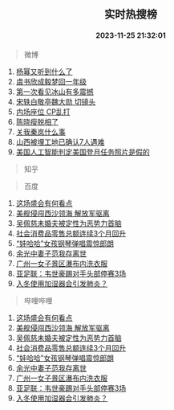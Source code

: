 <div align="center"><h2>实时热搜榜</h2><h4>2023-11-25 21:32:01</h4></div>

> 微博  

1. [杨幂又听到什么了](https://s.weibo.com/weibo?q=%E6%9D%A8%E5%B9%82%E5%8F%88%E5%90%AC%E5%88%B0%E4%BB%80%E4%B9%88%E4%BA%86&t=31&band_rank=1&Refer=top)<br />
2. [虞书欣成毅梦回一年级](https://s.weibo.com/weibo?q=%E8%99%9E%E4%B9%A6%E6%AC%A3%E6%88%90%E6%AF%85%E6%A2%A6%E5%9B%9E%E4%B8%80%E5%B9%B4%E7%BA%A7&t=31&band_rank=2&Refer=top)<br />
3. [第一次看见冰山有多震撼](https://s.weibo.com/weibo?q=%23%E7%AC%AC%E4%B8%80%E6%AC%A1%E7%9C%8B%E8%A7%81%E5%86%B0%E5%B1%B1%E6%9C%89%E5%A4%9A%E9%9C%87%E6%92%BC%23&t=31&band_rank=3&Refer=top)<br />
4. [宋轶白敬亭魏大勋 切镜头](https://s.weibo.com/weibo?q=%E5%AE%8B%E8%BD%B6%E7%99%BD%E6%95%AC%E4%BA%AD%E9%AD%8F%E5%A4%A7%E5%8B%8B%20%E5%88%87%E9%95%9C%E5%A4%B4&t=31&band_rank=4&Refer=top)<br />
5. [内场座位 CP乱打](https://s.weibo.com/weibo?q=%E5%86%85%E5%9C%BA%E5%BA%A7%E4%BD%8D%20CP%E4%B9%B1%E6%89%93&t=31&band_rank=5&Refer=top)<br />
6. [陈晓瘦脱相了](https://s.weibo.com/weibo?q=%E9%99%88%E6%99%93%E7%98%A6%E8%84%B1%E7%9B%B8%E4%BA%86&t=31&band_rank=6&Refer=top)<br />
7. [关我秦岚什么事](https://s.weibo.com/weibo?q=%23%E5%85%B3%E6%88%91%E7%A7%A6%E5%B2%9A%E4%BB%80%E4%B9%88%E4%BA%8B%23&t=31&band_rank=7&Refer=top)<br />
8. [山西被埋工地已确认7人遇难](https://s.weibo.com/weibo?q=%23%E5%B1%B1%E8%A5%BF%E8%A2%AB%E5%9F%8B%E5%B7%A5%E5%9C%B0%E5%B7%B2%E7%A1%AE%E8%AE%A47%E4%BA%BA%E9%81%87%E9%9A%BE%23&t=31&band_rank=8&Refer=top)<br />
9. [美国人工智能判定美国登月任务照片是假的](https://s.weibo.com/weibo?q=%23%E7%BE%8E%E5%9B%BD%E4%BA%BA%E5%B7%A5%E6%99%BA%E8%83%BD%E5%88%A4%E5%AE%9A%E7%BE%8E%E5%9B%BD%E7%99%BB%E6%9C%88%E4%BB%BB%E5%8A%A1%E7%85%A7%E7%89%87%E6%98%AF%E5%81%87%E7%9A%84%23&t=31&band_rank=9&Refer=top)<br />

> 知乎  


> 百度  

1. [这场盛会有何看点](https://www.baidu.com/s?wd=%E8%BF%99%E5%9C%BA%E7%9B%9B%E4%BC%9A%E6%9C%89%E4%BD%95%E7%9C%8B%E7%82%B9&sa=fyb_news&rsv_dl=fyb_news)<br />
2. [美舰侵闯西沙领海 解放军驱离](https://www.baidu.com/s?wd=%E7%BE%8E%E8%88%B0%E4%BE%B5%E9%97%AF%E8%A5%BF%E6%B2%99%E9%A2%86%E6%B5%B7+%E8%A7%A3%E6%94%BE%E5%86%9B%E9%A9%B1%E7%A6%BB&sa=fyb_news&rsv_dl=fyb_news)<br />
3. [吴佩慈未婚夫被定性为恶势力首脑](https://www.baidu.com/s?wd=%E5%90%B4%E4%BD%A9%E6%85%88%E6%9C%AA%E5%A9%9A%E5%A4%AB%E8%A2%AB%E5%AE%9A%E6%80%A7%E4%B8%BA%E6%81%B6%E5%8A%BF%E5%8A%9B%E9%A6%96%E8%84%91&sa=fyb_news&rsv_dl=fyb_news)<br />
4. [社会消费品零售总额连续3个月回升](https://www.baidu.com/s?wd=%E7%A4%BE%E4%BC%9A%E6%B6%88%E8%B4%B9%E5%93%81%E9%9B%B6%E5%94%AE%E6%80%BB%E9%A2%9D%E8%BF%9E%E7%BB%AD3%E4%B8%AA%E6%9C%88%E5%9B%9E%E5%8D%87&sa=fyb_news&rsv_dl=fyb_news)<br />
5. [“娃哈哈”女孩钢琴弹唱震惊郎朗](https://www.baidu.com/s?wd=%E2%80%9C%E5%A8%83%E5%93%88%E5%93%88%E2%80%9D%E5%A5%B3%E5%AD%A9%E9%92%A2%E7%90%B4%E5%BC%B9%E5%94%B1%E9%9C%87%E6%83%8A%E9%83%8E%E6%9C%97&sa=fyb_news&rsv_dl=fyb_news)<br />
6. [余光中妻子范我存离世](https://www.baidu.com/s?wd=%E4%BD%99%E5%85%89%E4%B8%AD%E5%A6%BB%E5%AD%90%E8%8C%83%E6%88%91%E5%AD%98%E7%A6%BB%E4%B8%96&sa=fyb_news&rsv_dl=fyb_news)<br />
7. [广州一女子景区瀑布内洗衣服](https://www.baidu.com/s?wd=%E5%B9%BF%E5%B7%9E%E4%B8%80%E5%A5%B3%E5%AD%90%E6%99%AF%E5%8C%BA%E7%80%91%E5%B8%83%E5%86%85%E6%B4%97%E8%A1%A3%E6%9C%8D&sa=fyb_news&rsv_dl=fyb_news)<br />
8. [亚足联：韦世豪踢对手头部停赛3场](https://www.baidu.com/s?wd=%E4%BA%9A%E8%B6%B3%E8%81%94%EF%BC%9A%E9%9F%A6%E4%B8%96%E8%B1%AA%E8%B8%A2%E5%AF%B9%E6%89%8B%E5%A4%B4%E9%83%A8%E5%81%9C%E8%B5%9B3%E5%9C%BA&sa=fyb_news&rsv_dl=fyb_news)<br />
9. [入冬使用加湿器会引发肺炎？](https://www.baidu.com/s?wd=%E5%85%A5%E5%86%AC%E4%BD%BF%E7%94%A8%E5%8A%A0%E6%B9%BF%E5%99%A8%E4%BC%9A%E5%BC%95%E5%8F%91%E8%82%BA%E7%82%8E%EF%BC%9F&sa=fyb_news&rsv_dl=fyb_news)<br />

> 哔哩哔哩  

1. [这场盛会有何看点](https://www.baidu.com/s?wd=%E8%BF%99%E5%9C%BA%E7%9B%9B%E4%BC%9A%E6%9C%89%E4%BD%95%E7%9C%8B%E7%82%B9&sa=fyb_news&rsv_dl=fyb_news)<br />
2. [美舰侵闯西沙领海 解放军驱离](https://www.baidu.com/s?wd=%E7%BE%8E%E8%88%B0%E4%BE%B5%E9%97%AF%E8%A5%BF%E6%B2%99%E9%A2%86%E6%B5%B7+%E8%A7%A3%E6%94%BE%E5%86%9B%E9%A9%B1%E7%A6%BB&sa=fyb_news&rsv_dl=fyb_news)<br />
3. [吴佩慈未婚夫被定性为恶势力首脑](https://www.baidu.com/s?wd=%E5%90%B4%E4%BD%A9%E6%85%88%E6%9C%AA%E5%A9%9A%E5%A4%AB%E8%A2%AB%E5%AE%9A%E6%80%A7%E4%B8%BA%E6%81%B6%E5%8A%BF%E5%8A%9B%E9%A6%96%E8%84%91&sa=fyb_news&rsv_dl=fyb_news)<br />
4. [社会消费品零售总额连续3个月回升](https://www.baidu.com/s?wd=%E7%A4%BE%E4%BC%9A%E6%B6%88%E8%B4%B9%E5%93%81%E9%9B%B6%E5%94%AE%E6%80%BB%E9%A2%9D%E8%BF%9E%E7%BB%AD3%E4%B8%AA%E6%9C%88%E5%9B%9E%E5%8D%87&sa=fyb_news&rsv_dl=fyb_news)<br />
5. [“娃哈哈”女孩钢琴弹唱震惊郎朗](https://www.baidu.com/s?wd=%E2%80%9C%E5%A8%83%E5%93%88%E5%93%88%E2%80%9D%E5%A5%B3%E5%AD%A9%E9%92%A2%E7%90%B4%E5%BC%B9%E5%94%B1%E9%9C%87%E6%83%8A%E9%83%8E%E6%9C%97&sa=fyb_news&rsv_dl=fyb_news)<br />
6. [余光中妻子范我存离世](https://www.baidu.com/s?wd=%E4%BD%99%E5%85%89%E4%B8%AD%E5%A6%BB%E5%AD%90%E8%8C%83%E6%88%91%E5%AD%98%E7%A6%BB%E4%B8%96&sa=fyb_news&rsv_dl=fyb_news)<br />
7. [广州一女子景区瀑布内洗衣服](https://www.baidu.com/s?wd=%E5%B9%BF%E5%B7%9E%E4%B8%80%E5%A5%B3%E5%AD%90%E6%99%AF%E5%8C%BA%E7%80%91%E5%B8%83%E5%86%85%E6%B4%97%E8%A1%A3%E6%9C%8D&sa=fyb_news&rsv_dl=fyb_news)<br />
8. [亚足联：韦世豪踢对手头部停赛3场](https://www.baidu.com/s?wd=%E4%BA%9A%E8%B6%B3%E8%81%94%EF%BC%9A%E9%9F%A6%E4%B8%96%E8%B1%AA%E8%B8%A2%E5%AF%B9%E6%89%8B%E5%A4%B4%E9%83%A8%E5%81%9C%E8%B5%9B3%E5%9C%BA&sa=fyb_news&rsv_dl=fyb_news)<br />
9. [入冬使用加湿器会引发肺炎？](https://www.baidu.com/s?wd=%E5%85%A5%E5%86%AC%E4%BD%BF%E7%94%A8%E5%8A%A0%E6%B9%BF%E5%99%A8%E4%BC%9A%E5%BC%95%E5%8F%91%E8%82%BA%E7%82%8E%EF%BC%9F&sa=fyb_news&rsv_dl=fyb_news)<br />
